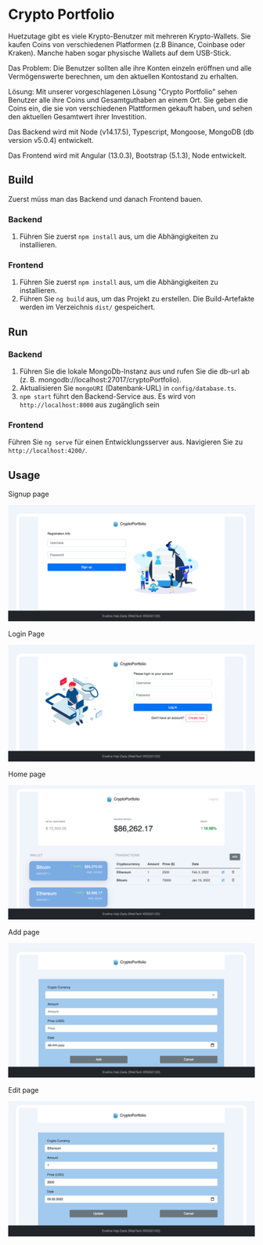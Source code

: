 # Crypto Portfolio

Huetzutage gibt es viele Krypto-Benutzer mit mehreren Krypto-Wallets. Sie kaufen Coins von verschiedenen Platformen (z.B Binance, Coinbase oder Kraken). Manche haben sogar physische Wallets auf dem USB-Stick. 

Das Problem: Die Benutzer sollten alle ihre Konten einzeln eröffnen und alle Vermögenswerte berechnen, um den aktuellen Kontostand zu erhalten.

Lösung: Mit unserer vorgeschlagenen Lösung "Crypto Portfolio" sehen Benutzer alle ihre Coins und Gesamtguthaben an einem Ort. Sie geben die Coins ein, die sie von verschiedenen Plattformen gekauft haben, und sehen den aktuellen Gesamtwert ihrer Investition.

Das Backend wird mit Node (v14.17.5), Typescript, Mongoose, MongoDB (db version v5.0.4) entwickelt.

Das Frontend wird mit Angular (13.0.3), Bootstrap (5.1.3), Node entwickelt.
 

## Build

Zuerst müss man das Backend und danach Frontend bauen. 

### Backend

1. Führen Sie zuerst `npm install` aus, um die Abhängigkeiten zu installieren.

### Frontend 

1. Führen Sie zuerst `npm install` aus, um die Abhängigkeiten zu installieren.
2. Führen Sie `ng build` aus, um das Projekt zu erstellen. Die Build-Artefakte werden im Verzeichnis `dist/` gespeichert.

## Run

### Backend

1. Führen Sie die lokale MongoDb-Instanz aus und rufen Sie die db-url ab (z. B. mongodb://localhost:27017/cryptoPortfolio).
2. Aktualisieren Sie `mongoURI` (Datenbank-URL) in `config/database.ts`.
3. `npm start` führt den Backend-Service aus. Es wird von `http://localhost:8000` aus zugänglich sein

### Frontend

Führen Sie `ng serve` für einen Entwicklungsserver aus. Navigieren Sie zu `http://localhost:4200/`. 

## Usage

Signup page 

![Signup page](/screenshots/signup.png)

Login Page

![Login page](/screenshots/login.png)

Home page

![Home page](/screenshots/home.png)

Add page

![Add page](/screenshots/add.png)

Edit page

![Edit page](/screenshots/edit.png)
